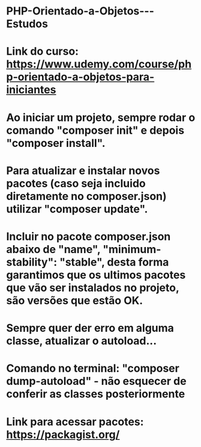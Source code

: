 # PHP-Orientado-a-Objetos---Estudos
# Link do curso: https://www.udemy.com/course/php-orientado-a-objetos-para-iniciantes
# Ao iniciar um projeto, sempre rodar o comando "composer init" e depois "composer install".
# Para atualizar e instalar novos pacotes (caso seja incluido diretamente no composer.json) utilizar "composer update".
# Incluir no pacote composer.json abaixo de "name", "minimum-stability": "stable", desta forma garantimos que os ultimos pacotes que vão ser instalados no projeto, são versões que estão OK.
# Sempre quer der erro em alguma classe, atualizar o autoload... 
# Comando no terminal: "composer dump-autoload" - não esquecer de conferir as classes posteriormente 
# Link para acessar pacotes: https://packagist.org/
